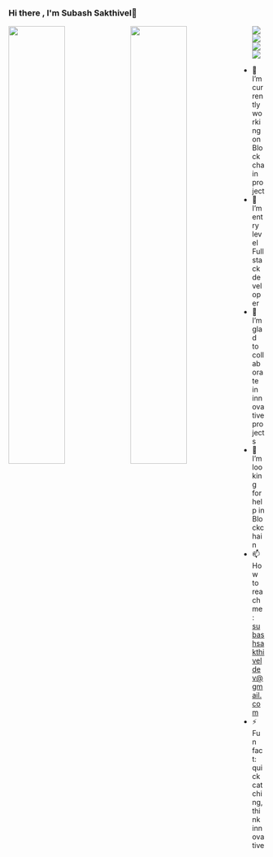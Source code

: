 ### Hi there , I'm Subash Sakthivel👋

<img align="left" width="47%" src="https://github-readme-stats.vercel.app/api?username=subashsakthivel&show_icons=true&theme=radical"/>
<img align="left" width="47%" src="https://github-readme-stats.vercel.app/api/top-langs/?username=subashsakthivel&layout=compact"/>
<img align="left" src="https://img.shields.io/badge/MongoDB-%234ea94b.svg?style=for-the-badge&logo=mongodb&logoColor=white"/>
<img align="left" src="https://img.shields.io/badge/react-%2320232a.svg?style=for-the-badge&logo=react&logoColor=%2361DAFB"/>
<img align="left" src="https://img.shields.io/badge/node.js-6DA55F?style=for-the-badge&logo=node.js&logoColor=white"/>
<img src="https://img.shields.io/badge/Solidity-%23363636.svg?style=for-the-badge&logo=solidity&logoColor=white"/>



- 🔭 I’m currently working on Block chain project
- 🌱 I’m entry level Fullstack developer
- 👯 I’m glad to collaborate in innovative projects
- 🤔 I’m looking for help in Blockchain 
- 📫 How to reach me: subashsakthiveldev@gmail.com
- ⚡ Fun fact: quick catching, think innovative


<!--
**subashsakthivel/subashsakthivel** is a ✨ _special_ ✨ repository because its `README.md` (this file) appears on your GitHub profile.

Here are some ideas to get you started:

- 🔭 I’m currently working on ...
- 🌱 I’m currently learning ...
- 👯 I’m looking to collaborate on ...
- 🤔 I’m looking for help with ...
- 💬 Ask me about ...
- 📫 How to reach me: ...
- 😄 Pronouns: ...
- ⚡ Fun fact: ...
-->
